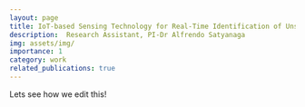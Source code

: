 ```yaml
---
layout: page
title: IoT-based Sensing Technology for Real-Time Identification of Unsaturated Soil Properties for Anticipation against Climate Change
description:  Research Assistant, PI-Dr Alfrendo Satyanaga
img: assets/img/
importance: 1
category: work
related_publications: true
---
```


Lets see how we edit this!

